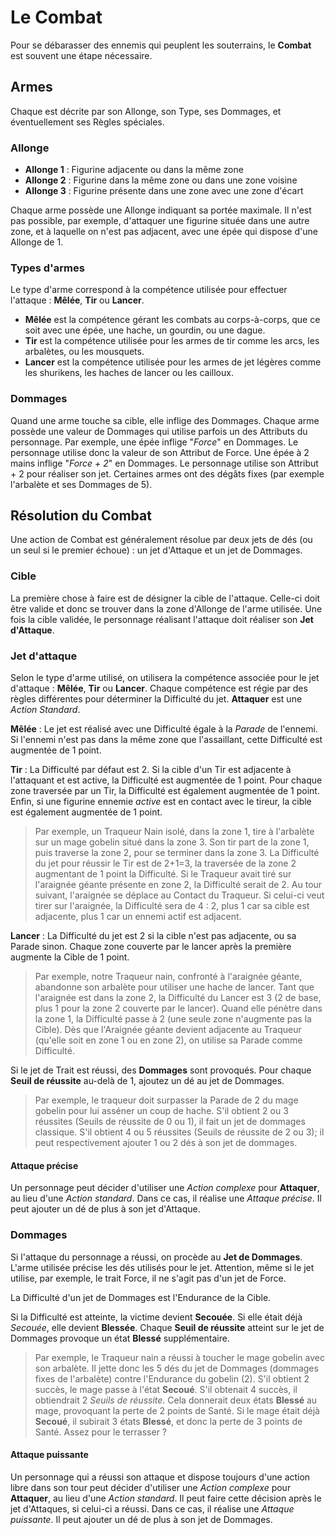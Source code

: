 # Le Combat

Pour se débarasser des ennemis qui peuplent les souterrains, le **Combat** est souvent une étape nécessaire.

## Armes

Chaque est décrite par son Allonge, son Type, ses Dommages, et éventuellement ses Règles spéciales.

### Allonge

* **Allonge 1** : Figurine adjacente ou dans la même zone
* **Allonge 2** : Figurine dans la même zone ou dans une zone voisine
* **Allonge 3** : Figurine présente dans une zone avec une zone d'écart

Chaque arme possède une Allonge indiquant sa portée maximale. Il n'est pas possible, par exemple, d'attaquer une figurine située dans une autre zone, et à laquelle on n'est pas adjacent, avec une épée qui dispose d'une Allonge de 1.

### Types d'armes

Le type d'arme correspond à la compétence utilisée pour effectuer l'attaque : **Mêlée**, **Tir** ou **Lancer**.

* **Mêlée** est la compétence gérant les combats au corps-à-corps, que ce soit avec une épée, une hache, un gourdin, ou une dague.
* **Tir** est la compétence utilisée pour les armes de tir comme les arcs, les arbalètes, ou les mousquets.
* **Lancer** est la compétence utilisée pour les armes de jet légères comme les shurikens, les haches de lancer ou les cailloux.

### Dommages

Quand une arme touche sa cible, elle inflige des Dommages. Chaque arme possède une valeur de Dommages qui utilise parfois un des Attributs du personnage. Par exemple, une épée inflige "_Force_" en Dommages. Le personnage utilise donc la valeur de son Attribut de Force. Une épée à 2 mains inflige "_Force + 2_" en Dommages. Le personnage utilise son Attribut + 2 pour réaliser son jet. Certaines armes ont des dégâts fixes (par exemple l'arbalète et ses Dommages de 5).

## Résolution du Combat

Une action de Combat est généralement résolue par deux jets de dés (ou un seul si le premier échoue) : un jet d'Attaque et un jet de Dommages.

### Cible

La première chose à faire est de désigner la cible de l'attaque. Celle-ci doit être valide et donc se trouver dans la zone d'Allonge de l'arme utilisée. Une fois la cible validée, le personnage réalisant l'attaque doit réaliser son **Jet d'Attaque**.

### Jet d'attaque

Selon le type d'arme utilisé, on utilisera la compétence associée pour le jet d'attaque : **Mêlée**, **Tir** ou **Lancer**. Chaque compétence est régie par des règles différentes pour déterminer la Difficulté du jet. **Attaquer** est une _Action Standard_.

**Mêlée** : Le jet est réalisé avec une Difficulté égale à la _Parade_ de l'ennemi. Si l'ennemi n'est pas dans la même zone que l'assaillant, cette Difficulté est augmentée de 1 point.

**Tir** : La Difficulté par défaut est 2. Si la cible d'un Tir est adjacente à l'attaquant et est active, la Difficulté est augmentée de 1 point. Pour chaque zone traversée par un Tir, la Difficulté est également augmentée de 1 point. Enfin, si une figurine ennemie _active_ est en contact avec le tireur, la cible est également augmentée de 1 point.

> Par exemple, un Traqueur Nain isolé, dans la zone 1, tire à l'arbalète sur un mage gobelin situé dans la zone 3. Son tir part de la zone 1, puis traverse la zone 2, pour se terminer dans la zone 3. La Difficulté du jet pour réussir le Tir est de 2+1=3, la traversée de la zone 2 augmentant de 1 point la Difficulté. Si le Traqueur avait tiré sur l'araignée géante présente en zone 2, la Difficulté serait de 2. Au tour suivant, l'araignée se déplace au Contact du Traqueur. Si celui-ci veut tirer sur l'araignée, la Difficulté sera de 4 : 2, plus 1 car sa cible est adjacente, plus 1 car un ennemi actif est adjacent.

**Lancer** : La Difficulté du jet est 2 si la cible n'est pas adjacente, ou sa Parade sinon. Chaque zone couverte par le lancer après la première augmente la Cible de 1 point.

> Par exemple, notre Traqueur nain, confronté à l'araignée géante, abandonne son arbalète pour utiliser une hache de lancer. Tant que l'araignée est dans la zone 2, la Difficulté du Lancer est 3 (2 de base, plus 1 pour la zone 2 couverte par le lancer). Quand elle pénètre dans la zone 1, la Difficulté passe à 2 (une seule zone n'augmente pas la Cible). Dès que l'Araignée géante devient adjacente au Traqueur (qu'elle soit en zone 1 ou en zone 2), on utilise sa Parade comme Difficulté.

Si le jet de Trait est réussi, des **Dommages** sont provoqués. Pour chaque **Seuil de réussite** au-delà de 1, ajoutez un dé au jet de Dommages.

> Par exemple, le traqueur doit surpasser la Parade de 2 du mage gobelin pour lui asséner un coup de hache. S'il obtient 2 ou 3 réussites (Seuils de réussite de 0 ou 1), il fait un jet de dommages classique. S'il obtient 4 ou 5 réussites (Seuils de réussite de 2 ou 3); il peut respectivement ajouter 1 ou 2 dés à son jet de dommages.

#### Attaque précise

Un personnage peut décider d'utiliser une _Action complexe_ pour **Attaquer**, au lieu d'une _Action standard_. Dans ce cas, il réalise une _Attaque précise_. Il peut ajouter un dé de plus à son jet d'Attaque.

### Dommages

Si l'attaque du personnage a réussi, on procède au **Jet de Dommages**. L'arme utilisée précise les dés utilisés pour le jet. Attention, même si le jet utilise, par exemple, le trait Force, il ne s'agit pas d'un jet de Force.

La Difficulté d'un jet de Dommages est l'Endurance de la Cible.

Si la Difficulté est atteinte, la victime devient **Secouée**. Si elle était déjà _Secouée_, elle devient **Blessée**. Chaque **Seuil de réussite** atteint sur le jet de Dommages provoque un état **Blessé** supplémentaire.

> Par exemple, le Traqueur nain a réussi à toucher le mage gobelin avec son arbalète. Il jette donc les 5 dés du jet de Dommages (dommages fixes de l'arbalète) contre l'Endurance du gobelin (2). S'il obtient 2 succès, le mage passe à l'état **Secoué**. S'il obtenait 4 succès, il obtiendrait 2 _Seuils de réussite_. Cela donnerait deux états **Blessé** au mage, provoquant la perte de 2 points de Santé. Si le mage était déjà **Secoué**, il subirait 3 états **Blessé**, et donc la perte de 3 points de Santé. Assez pour le terrasser ?

#### Attaque puissante

Un personnage qui a réussi son attaque et dispose toujours d'une action libre dans son tour peut décider d'utiliser une _Action complexe_ pour **Attaquer**, au lieu d'une _Action standard_. Il peut faire cette décision après le jet d'Attaques, si celui-ci a réussi. Dans ce cas, il réalise une _Attaque puissante_. Il peut ajouter un dé de plus à son jet de Dommages.
